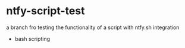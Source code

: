 # ntfy-script-test
a branch fro testing the functionality of a script with ntfy.sh integration
- bash scripting
